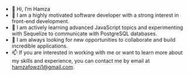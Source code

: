 - 👋 Hi, I’m Hamza
- 👀 I am a highly motivated software developer with a strong interest in front-end development.
- 🌱 I am actively learning advanced JavaScript topics and experimenting with Sequelize to communicate with PostgreSQL databases.
- 💞️ I am always looking for new opportunities to collaborate and build incredible applications.
- 📫 If you are interested in working with me or want to learn more about my skills and experience, you can contact me by email at hamzafowzi1@gmail.com.

<!---
FouziH/FouziH is a ✨ special ✨ repository because its `README.md` (this file) appears on your GitHub profile.
You can click the Preview link to take a look at your changes.
--->
